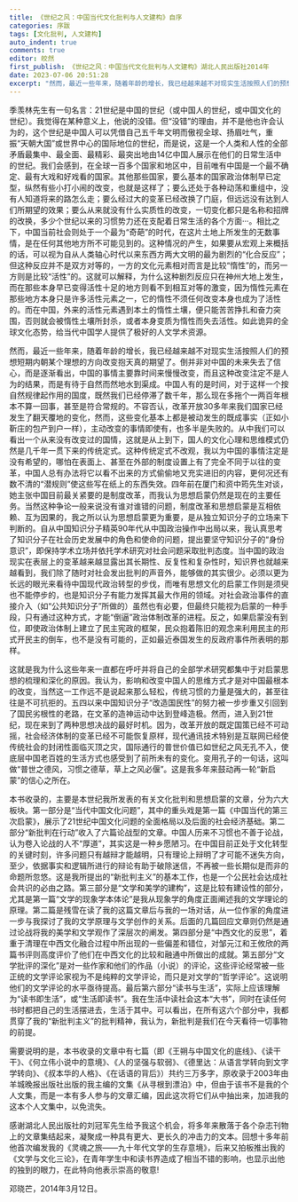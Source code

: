 ```yaml
---
title: 《世纪之风：中国当代文化批判与人文建构》自序
categories: 序跋
tags: [文化批判, 人文建构]
auto_indent: true
comments: true
editor: 皎然
first_publish: 《世纪之风：中国当代文化批判与人文建构》湖北人民出版社2014年
date: 2023-07-06 20:51:28
excerpt: "然而，最近一些年来，随着年龄的增长，我已经越来越不对现实生活按照人们的预想短期内朝某个理想的方向改变抱天真的期望了。倒并非对中国的未来失去了信心，而是逐渐看出，中国的事情主要靠时间来慢慢改变，而且这种改变注定不是人为的结果，而是有待于自然而然地水到渠成。中国人有的是时间，对于这样一个按自然规律起作用的国度，既然我们已经停滞了数千年，那么现在多拖个一两百年根本不算一回事，甚至是符合常规的。"
---
```

季羡林先生有一句名言：21世纪是中国的世纪（或中国人的世纪，或中国文化的世纪）。我觉得在某种意义上，他说的没错。但“没错”的理由，并不是他也许会认为的，这个世纪是中国人可以凭借自己五千年文明而傲视全球、扬眉吐气，重振“天朝大国”或世界中心的国际地位的世纪，而是说，这是一个人类和人性的全部矛盾最集中、最全面、最精彩、最突出地由14亿中国人展示在他们的日常生活中的世纪。我们会感到，在全球一百多个国家和地区中，目前唯有中国是一个最不确定、最有大戏和好戏看的国家。其他那些国家，要么基本的国家政治体制早已定型，纵然有些小打小闹的改变，也就是这样了；要么还处于各种动荡和重组中，没有人知道将来的路怎么走；要么经过大的变革已经改换了门庭，但远远没有达到人们所期望的效果；要么从来就没有什么实质性的改变，一切变化都只是名称和招牌的改换，多少个世纪以来的习惯势力还在支配着日常生活的各个方面···。相比之下，中国当前社会则处于一个最为“奇葩”的时代，在这片土地上所发生的无数事情，是在任何其他地方所不可能见到的。这种情况的产生，如果要从宏观上来概括的话，可以视为自从人类轴心时代以来东西方两大文明的最为剧烈的“化合反应”；但这种反应并不是双方对等的，一方的文化元素相对而言是比较“惰性”的，而另一方则是比较“活性”的。这就可以解释，为什么这种剧烈反应只在神州大地上发生，而在那些本身早已变得活性十足的地方则看不到相互对等的激变，因为惰性元素在那些地方本身只是许多活性元素之一，它的惰性不须任何改变本身也成为了活性的。而在中国，外来的活性元素遇到本土的惰性土壤，便只能苦苦挣扎和奋力突围，否则就会被惰性土壤所封杀，或者本身变质为惰性而失去活性。如此诡异的全球文化态势，给当代中国学人提供了极好的人文学术资源。

然而，最近一些年来，随着年龄的增长，我已经越来越不对现实生活按照人们的预想短期内朝某个理想的方向改变抱天真的期望了。倒并非对中国的未来失去了信心，而是逐渐看出，中国的事情主要靠时间来慢慢改变，而且这种改变注定不是人为的结果，而是有待于自然而然地水到渠成。中国人有的是时间，对于这样一个按自然规律起作用的国度，既然我们已经停滞了数千年，那么现在多拖个一两百年根本不算一回事，甚至是符合常规的。不容否认，改革开放30多年来我们国家已经发生了翻天覆地的变化，然而，这些变化基本上都是被动发生的既成事实（正如小靳庄的包产到户一样），主动改变的事情即使有，也多半是失败的。从中我们可以看出一个从来没有改变过的国情，这就是从上到下，国人的文化心理和思维模式仍然是几千年一贯下来的传统定式。这种传统定式不改观，我以为中国的事情注定是没有希望的，哪怕在表面上、甚至在外部的制度设置上有了完全不同于以往的变革，中国人总有办法将它以看不出来的方式偷偷地又充实进旧的内容，更何况还有数不清的“潜规则”使这些写在纸上的东西失效。四年前在厦门和资中筠先生对谈，她主张中国目前最关紧要的是制度改革，而我认为思想启蒙仍然是现在的主要任务。当然这种争论一般来说没有谁对谁错的问题，制度改革和思想启蒙是互相依赖、互为因果的，我之所以认为思想启蒙更为重要，是从独立知识分子的立场来下判断的。自从中国知识分子精英90年代从中国政治操作中出局以来，我认真思考了知识分子在社会历史发展中的角色和使命的问题，提出要坚守知识分子的“身份意识”，即保持学术立场并依托学术研究对社会问题采取批判态度。当中国的政治现实在表层上的变革越来越显露出其长期性、反复性和复杂性时，知识界也就越来越看到，我们除了随时对社会发出批判的声音外，能够做的其实很少。必须以更为长远的眼光来看待中国现代政治转型的步伐，而唯有思想文化的启蒙工作则是须臾也不能停步的，也是知识分子有能力发挥其最大作用的领域。对社会政治事件的直接介入（如“公共知识分子”所做的）虽然也有必要，但最终只能视为启蒙的一种手段，只有通过这种方式，才能“倒逼”政治体制改革的进程。反之，如果启蒙没有到位，即使政治体制上建立了民主宪政的框架，民众抱着陈旧的观念来利用民主的形式开民主的倒车，也不是没有可能的，正如最近泰国发生的反政府事件所表明的那样。

这就是我为什么这些年来一直都在呼吁并将自己的全部学术研究都集中于对启蒙思想的梳理和深化的原因。我认为，影响和改变中国人的思维方式才是对中国最根本的改变，当然这一工作远不是说起来那么轻松，传统习惯的力量是强大的，甚至往往是不可抗拒的。五四以来中国知识分子“改造国民性”的努力被一步步重又引回到了国民劣根性的老路，在文革的造神运动中达到登峰造极。然而，进入到21世纪，现在来到了两种思想决战的最好时机。因为，改革开放的既定国策已经不可动摇，社会经济体制的变革已经不可能恢复原样，现代通讯技术特别是互联网已经使传统社会的封闭性面临灭顶之灾，国际通行的普世价值已如世纪之风无孔不入，使底层中国老百姓的生活方式也感受到了前所未有的变化。变用孔子的一句话，这叫做“普世之德风，习惯之德草，草上之风必偃”。这是我多年来鼓动再一轮“新启蒙”的信心之所在。

本书收录的，主要是本世纪我所发表的有关文化批判和思想启蒙的文章，分为六大板块。第一部分是“当代中国文化问题”，其中的重头戏是第一篇《中国当代的第三次启蒙》，展示了21世纪中国文化问题的全面格局以及后面的社会经济基础。第二部分“新批判在行动”收入了六篇论战型的文章。中国人历来不习惯也不善于论战，认为卷入论战的人不“厚道”，其实这是一种乡愿陋习。在中国目前正处于文化转型的关键时刻，许多问题只有越辩才能越明，只有理论上辩明了才可能不迷失方向，至少，依据事实和逻辑所进行的辩论有助于破除迷信，不再被一些长期似是而非的命题所忽悠。这是我所提出的“新批判主义”的基本工作，也是一个公民社会达成社会共识的必由之路。第三部分是“文学和美学的建构”，这是比较有建设性的部分，尤其是第一篇“文学的现象学本体论”是我从现象学的角度正面阐述我的文学理论的原理。第二篇是残雪在读了我的这篇文章后与我的一场对话，从一位作家的角度进一步与我探讨了我的文学原理与文学创作的关系。后面的几篇回应文章则仍然是通过论战将我的美学和文学观作了深层次的阐发。第四部分是“中西文化的反思”，着重于清理在中西文化融合过程中所出现的一些偏差和错位，对邹元江和王攸欣的两篇书评则高度评价了他们在中西文化的比较和融通中所做出的成就。第五部分“文学批评的深化”是对一些作家和他们的作品（小说）的评论，这些评论经常被一些正统的文学评论家视为不是纯粹的文学评论，而只是对文学的“哲学评论”。这说明他们的文学评论的水平亟待提高。最后第六部分“读书与生活”，实际上应该理解为“读书即生活”，或“生活即读书”。我在生活中读社会这本“大书”，同时在读任何书时都把自己的生活摆进去，生活于其中。可以看出，在所有这六个部分中，我都贯穿了我的“新批判主义”的批判精神，我认为，新批判是我们在今天看待一切事物的前提。

需要说明的是，本书收录的文章中有七篇（即《王朔与中国文化的底线》、《读干干》、《何立伟小说中的意境》、《人的坚强与软弱》、《德里达：从语言学转向到文字学转向》、《叔本华的人格》、《在话语的背后》）共约三万多字，原收录于2003年由羊城晚报出版社出版的我主编的文集《从寻根到漂泊》中，但由于该书不是我的个人文集，而是一本有多人参与的文章汇编，因此这次将它们从中抽出来，加进我的这本个人文集中，以免流失。

感谢湖北人民出版社的刘冠军先生给予我这个机会，将多年来散落于各个杂志刊物上的文章集结起来，凝聚成一种具有更大、更长久的冲击力的文本。回想十多年前他首次编发我的《灵魂之旅——九十年代文学的生存意境》，后来又拍板推出我的《文学与文化三论》，在青年学生中和读书界造成了相当不错的影响，也显示出他的独到的眼力，在此特向他表示崇高的敬意!

邓晓芒，2014年3月12日。
